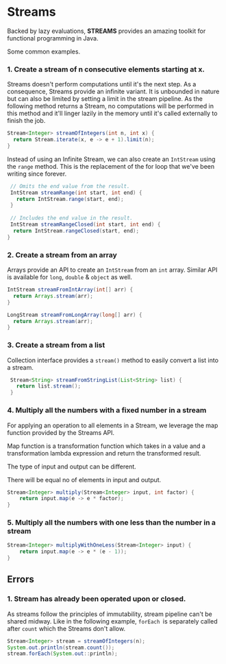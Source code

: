 # Streams

Backed by lazy evaluations, **STREAMS** provides an amazing toolkit for functional programming in Java.&#x20;

Some common examples.&#x20;

### 1. Create a stream of n consecutive elements starting at x.

Streams doesn't perform computations until it's the next step. As a consequence, Streams provide an infinite variant. It is unbounded in nature but can also be limited by setting a limit in the stream pipeline. As the following method returns a Stream, no computations will be performed in this method and it'll linger lazily in the memory until it's called externally to finish the job.&#x20;

```java
Stream<Integer> streamOfIntegers(int n, int x) {
  return Stream.iterate(x, e -> e + 1).limit(n);
}
```

Instead of using an Infinite Stream, we can also create an `IntStream` using the `range` method. This is the replacement of the for loop that we've been writing since forever.

```java
 // Omits the end value from the result.
 IntStream streamRange(int start, int end) {
   return IntStream.range(start, end);
 }
 
 // Includes the end value in the result.
 IntStream streamRangeClosed(int start, int end) {
  return IntStream.rangeClosed(start, end);
}
```

### 2. Create a stream from an array

Arrays provide an API to create an `IntStream` from an `int` array. Similar API is available for `long`, `double` & `object` as well.

```java
IntStream streamFromIntArray(int[] arr) {
  return Arrays.stream(arr);
}

LongStream streamFromLongArray(long[] arr) {
  return Arrays.stream(arr);
}
```

### 3. Create a stream from a list

Collection interface provides a `stream()` method to easily convert a list into a stream.

```java
 Stream<String> streamFromStringList(List<String> list) {
   return list.stream();
 }
```

### 4. Multiply all the numbers with a fixed number in a stream&#x20;

For applying an operation to all elements in a Stream, we leverage the map function provided by the Streams API.

Map function is a transformation function which takes in a value and a transformation lambda expression and return the transformed result.&#x20;

The type of input and output can be different.&#x20;

There will be equal no of elements in input and output.

```java
Stream<Integer> multiply(Stream<Integer> input, int factor) {
    return input.map(e -> e * factor);
}

```

### 5. Multiply all the numbers with one less than the number in a stream&#x20;

```java
Stream<Integer> multiplyWithOneLess(Stream<Integer> input) {
    return input.map(e -> e * (e - 1));
}
```



## Errors

### 1.  Stream has already been operated upon or closed.

As streams follow the principles of immutability, stream pipeline can't be shared midway. Like in the following example, `forEach `is separately called after `count` which the Streams don't allow.

```java
Stream<Integer> stream = streamOfIntegers(n);
System.out.println(stream.count());
stream.forEach(System.out::println);
```

